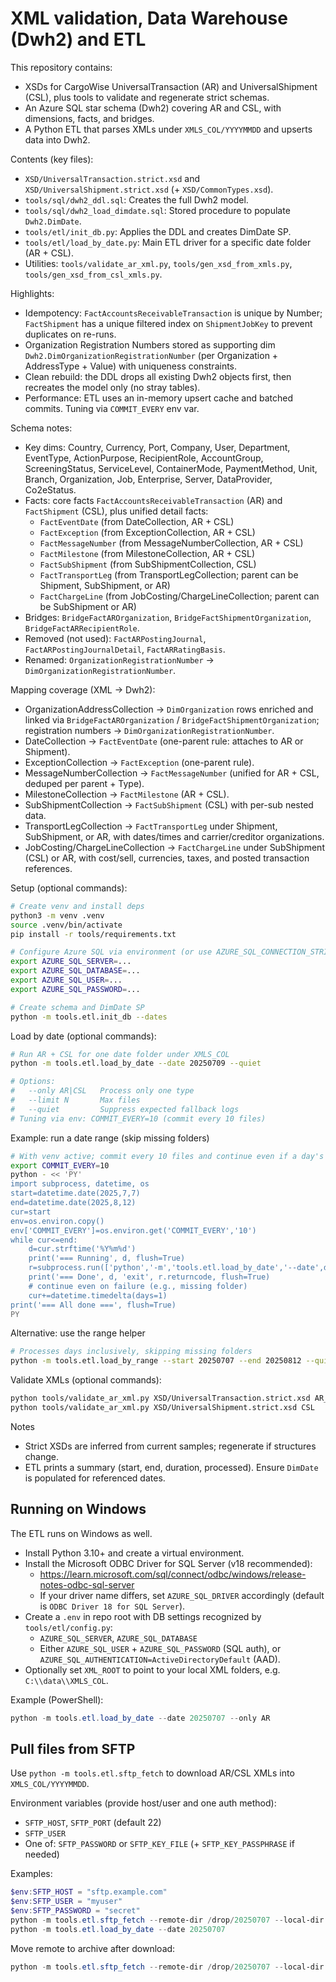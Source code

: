 # XML validation, Data Warehouse (Dwh2) and ETL

This repository contains:
- XSDs for CargoWise UniversalTransaction (AR) and UniversalShipment (CSL), plus tools to validate and regenerate strict schemas.
- An Azure SQL star schema (Dwh2) covering AR and CSL, with dimensions, facts, and bridges.
- A Python ETL that parses XMLs under `XMLS_COL/YYYYMMDD` and upserts data into Dwh2.

Contents (key files):
- `XSD/UniversalTransaction.strict.xsd` and `XSD/UniversalShipment.strict.xsd` (+ `XSD/CommonTypes.xsd`).
- `tools/sql/dwh2_ddl.sql`: Creates the full Dwh2 model.
- `tools/sql/dwh2_load_dimdate.sql`: Stored procedure to populate `Dwh2.DimDate`.
- `tools/etl/init_db.py`: Applies the DDL and creates DimDate SP.
- `tools/etl/load_by_date.py`: Main ETL driver for a specific date folder (AR + CSL).
- Utilities: `tools/validate_ar_xml.py`, `tools/gen_xsd_from_xmls.py`, `tools/gen_xsd_from_csl_xmls.py`.

Highlights:
- Idempotency: `FactAccountsReceivableTransaction` is unique by Number; `FactShipment` has a unique filtered index on `ShipmentJobKey` to prevent duplicates on re-runs.
- Organization Registration Numbers stored as supporting dim `Dwh2.DimOrganizationRegistrationNumber` (per Organization + AddressType + Value) with uniqueness constraints.
- Clean rebuild: the DDL drops all existing Dwh2 objects first, then recreates the model only (no stray tables).
- Performance: ETL uses an in-memory upsert cache and batched commits. Tuning via `COMMIT_EVERY` env var.

Schema notes:
- Key dims: Country, Currency, Port, Company, User, Department, EventType, ActionPurpose, RecipientRole, AccountGroup, ScreeningStatus, ServiceLevel, ContainerMode, PaymentMethod, Unit, Branch, Organization, Job, Enterprise, Server, DataProvider, Co2eStatus.
- Facts: core facts `FactAccountsReceivableTransaction` (AR) and `FactShipment` (CSL), plus unified detail facts:
	- `FactEventDate` (from DateCollection, AR + CSL)
	- `FactException` (from ExceptionCollection, AR + CSL)
	- `FactMessageNumber` (from MessageNumberCollection, AR + CSL)
	- `FactMilestone` (from MilestoneCollection, AR + CSL)
	- `FactSubShipment` (from SubShipmentCollection, CSL)
	- `FactTransportLeg` (from TransportLegCollection; parent can be Shipment, SubShipment, or AR)
	- `FactChargeLine` (from JobCosting/ChargeLineCollection; parent can be SubShipment or AR)
- Bridges: `BridgeFactAROrganization`, `BridgeFactShipmentOrganization`, `BridgeFactARRecipientRole`.
- Removed (not used): `FactARPostingJournal`, `FactARPostingJournalDetail`, `FactARRatingBasis`.
- Renamed: `OrganizationRegistrationNumber` -> `DimOrganizationRegistrationNumber`.

Mapping coverage (XML -> Dwh2):
- OrganizationAddressCollection → `DimOrganization` rows enriched and linked via `BridgeFactAROrganization` / `BridgeFactShipmentOrganization`; registration numbers → `DimOrganizationRegistrationNumber`.
- DateCollection → `FactEventDate` (one-parent rule: attaches to AR or Shipment).
- ExceptionCollection → `FactException` (one-parent rule).
- MessageNumberCollection → `FactMessageNumber` (unified for AR + CSL, deduped per parent + Type).
- MilestoneCollection → `FactMilestone` (AR + CSL).
- SubShipmentCollection → `FactSubShipment` (CSL) with per-sub nested data.
- TransportLegCollection → `FactTransportLeg` under Shipment, SubShipment, or AR, with dates/times and carrier/creditor organizations.
- JobCosting/ChargeLineCollection → `FactChargeLine` under SubShipment (CSL) or AR, with cost/sell, currencies, taxes, and posted transaction references.

Setup (optional commands):
```bash
# Create venv and install deps
python3 -m venv .venv
source .venv/bin/activate
pip install -r tools/requirements.txt

# Configure Azure SQL via environment (or use AZURE_SQL_CONNECTION_STRING)
export AZURE_SQL_SERVER=...
export AZURE_SQL_DATABASE=...
export AZURE_SQL_USER=...
export AZURE_SQL_PASSWORD=...

# Create schema and DimDate SP
python -m tools.etl.init_db --dates
```

Load by date (optional commands):
```bash
# Run AR + CSL for one date folder under XMLS_COL
python -m tools.etl.load_by_date --date 20250709 --quiet

# Options:
#   --only AR|CSL   Process only one type
#   --limit N       Max files
#   --quiet         Suppress expected fallback logs
# Tuning via env: COMMIT_EVERY=10 (commit every 10 files)
```

Example: run a date range (skip missing folders)
```bash
# With venv active; commit every 10 files and continue even if a day's folder is missing
export COMMIT_EVERY=10
python - << 'PY'
import subprocess, datetime, os
start=datetime.date(2025,7,7)
end=datetime.date(2025,8,12)
cur=start
env=os.environ.copy()
env['COMMIT_EVERY']=os.environ.get('COMMIT_EVERY','10')
while cur<=end:
	d=cur.strftime('%Y%m%d')
	print('=== Running', d, flush=True)
	r=subprocess.run(['python','-m','tools.etl.load_by_date','--date',d,'--quiet'], env=env)
	print('=== Done', d, 'exit', r.returncode, flush=True)
	# continue even on failure (e.g., missing folder)
	cur+=datetime.timedelta(days=1)
print('=== All done ===', flush=True)
PY
```

Alternative: use the range helper
```bash
# Processes days inclusively, skipping missing folders
python -m tools.etl.load_by_range --start 20250707 --end 20250812 --quiet
```

Validate XMLs (optional commands):
```bash
python tools/validate_ar_xml.py XSD/UniversalTransaction.strict.xsd AR_
python tools/validate_ar_xml.py XSD/UniversalShipment.strict.xsd CSL
```

Notes
- Strict XSDs are inferred from current samples; regenerate if structures change.
- ETL prints a summary (start, end, duration, processed). Ensure `DimDate` is populated for referenced dates.

## Running on Windows

The ETL runs on Windows as well.

- Install Python 3.10+ and create a virtual environment.
- Install the Microsoft ODBC Driver for SQL Server (v18 recommended):
	- https://learn.microsoft.com/sql/connect/odbc/windows/release-notes-odbc-sql-server
	- If your driver name differs, set `AZURE_SQL_DRIVER` accordingly (default is `ODBC Driver 18 for SQL Server`).
- Create a `.env` in repo root with DB settings recognized by `tools/etl/config.py`:
	- `AZURE_SQL_SERVER`, `AZURE_SQL_DATABASE`
	- Either `AZURE_SQL_USER` + `AZURE_SQL_PASSWORD` (SQL auth), or `AZURE_SQL_AUTHENTICATION=ActiveDirectoryDefault` (AAD).
- Optionally set `XML_ROOT` to point to your local XML folders, e.g. `C:\\data\\XMLS_COL`.

Example (PowerShell):

```powershell
python -m tools.etl.load_by_date --date 20250707 --only AR
```

## Pull files from SFTP

Use `python -m tools.etl.sftp_fetch` to download AR/CSL XMLs into `XMLS_COL/YYYYMMDD`.

Environment variables (provide host/user and one auth method):

- `SFTP_HOST`, `SFTP_PORT` (default 22)
- `SFTP_USER`
- One of: `SFTP_PASSWORD` or `SFTP_KEY_FILE` (+ `SFTP_KEY_PASSPHRASE` if needed)

Examples:

```powershell
$env:SFTP_HOST = "sftp.example.com"
$env:SFTP_USER = "myuser"
$env:SFTP_PASSWORD = "secret"
python -m tools.etl.sftp_fetch --remote-dir /drop/20250707 --local-dir XMLS_COL/20250707 --patterns "AR_*.xml" "CSL*.xml"
python -m tools.etl.load_by_date --date 20250707
```

Move remote to archive after download:

```powershell
python -m tools.etl.sftp_fetch --remote-dir /drop/20250707 --local-dir XMLS_COL/20250707 --patterns "*.xml" --move-remote-to /archive/20250707
```
